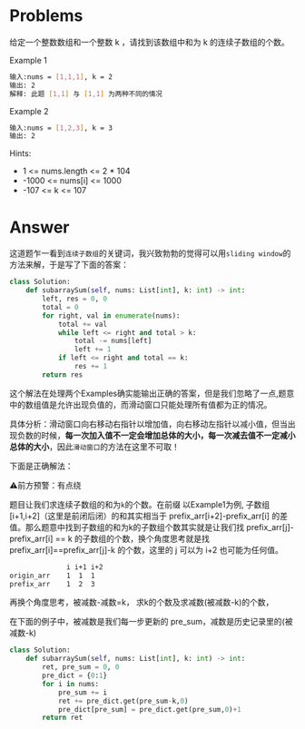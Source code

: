 # Problems
给定一个整数数组和一个整数 k ，请找到该数组中和为 k 的连续子数组的个数。

Example 1
```bash
输入:nums = [1,1,1], k = 2
输出: 2
解释: 此题 [1,1] 与 [1,1] 为两种不同的情况
```

Example 2
```bash
输入:nums = [1,2,3], k = 3
输出: 2
```

Hints:
- 1 <= nums.length <= 2 * 104
- -1000 <= nums[i] <= 1000
- -107 <= k <= 107

# Answer
这道题乍一看到`连续子数组`的关键词，我兴致勃勃的觉得可以用`sliding window`的方法来解，于是写了下面的答案：
```python
class Solution:
    def subarraySum(self, nums: List[int], k: int) -> int:
        left, res = 0, 0
        total = 0
        for right, val in enumerate(nums):
            total += val
            while left <= right and total > k:
                total -= nums[left]
                left += 1
            if left <= right and total == k:
                res += 1
        return res
```
这个解法在处理两个Examples确实能输出正确的答案，但是我们忽略了一点,题意中的数组值是允许出现负值的，而滑动窗口只能处理所有值都为正的情况。

具体分析：滑动窗口向右移动右指针以增加值，向右移动左指针以减小值，但当出现负数的时候，**每一次加入值不一定会增加总体的大小，每一次减去值不一定减小总体的大小**，因此`滑动窗口`的方法在这里不可取！

下面是正确解法：

⚠️前方预警：有点绕

题目让我们求连续子数组的和为`k`的个数。在前缀
以Example1为例, 子数组[i+1,i+2]（这里是前闭后闭）的和其实相当于 prefix_arr[i+2]-prefix_arr[i] 的差值。那么题意中找到子数组的和为k的子数组个数其实就是让我们找 prefix_arr[j]-prefix_arr[i] == k 的子数组的个数，换个角度思考就是找 prefix_arr[i]==prefix_arr[j]-k 的个数，这里的 j 可以为 i+2 也可能为任何值。
```bash
              i i+1 i+2
origin_arr    1  1  1
prefix_arr    1  2  3
```
再换个角度思考，被减数-减数=k， 求k的个数及求减数(被减数-k)的个数，

在下面的例子中，被减数是我们每一步更新的 pre_sum，减数是历史记录里的(被减数-k)
```python
class Solution:
    def subarraySum(self, nums: List[int], k: int) -> int:
        ret, pre_sum = 0, 0
        pre_dict = {0:1}
        for i in nums:
            pre_sum += i
            ret += pre_dict.get(pre_sum-k,0)
            pre_dict[pre_sum] = pre_dict.get(pre_sum,0)+1
        return ret
```

